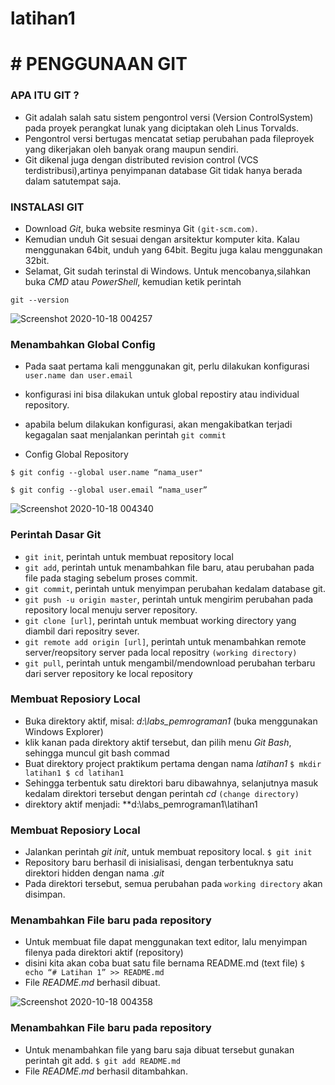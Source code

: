 # latihan1
# # PENGGUNAAN GIT 


### APA ITU GIT ?
* Git adalah salah satu sistem pengontrol versi (Version ControlSystem) pada proyek perangkat lunak yang diciptakan oleh Linus Torvalds.
* Pengontrol versi bertugas mencatat setiap perubahan pada fileproyek yang dikerjakan oleh banyak orang maupun sendiri.
* Git dikenal juga dengan distributed revision control (VCS terdistribusi),artinya penyimpanan database Git tidak hanya berada dalam satutempat saja.


### INSTALASI GIT
* Download *Git*, buka website resminya Git `(git-scm.com)`.
* Kemudian unduh Git sesuai dengan arsitektur komputer kita. Kalau menggunakan 64bit, unduh yang 64bit. Begitu juga kalau menggunakan 32bit.
* Selamat, Git sudah terinstal di Windows. Untuk mencobanya,silahkan buka *CMD* atau *PowerShell*, kemudian ketik perintah

``git --version``

![Screenshot 2020-10-18 004257](https://user-images.githubusercontent.com/72905634/96361787-9d6e4b00-10dd-11eb-807b-689d852d27cd.png)

### Menambahkan Global Config
* Pada saat pertama kali menggunakan git, perlu dilakukan konfigurasi ``user.name dan user.email``
* konfigurasi ini bisa dilakukan untuk global repostiry atau individual repository.

* apabila belum dilakukan konfigurasi, akan mengakibatkan terjadi kegagalan saat menjalankan perintah `git commit`

* Config Global Repository

`$ git config --global user.name “nama_user"`

`$ git config --global user.email “nama_user”`

![Screenshot 2020-10-18 004340](https://user-images.githubusercontent.com/72905634/96361834-fc33c480-10dd-11eb-83ea-3fe2d4de1ce1.png)

### Perintah Dasar Git

* `git init`, perintah untuk membuat repository local
* `git add`, perintah untuk menambahkan file baru, atau perubahan pada file pada staging sebelum proses commit.
* `git commit`, perintah untuk menyimpan perubahan kedalam database git.
* `git push -u origin master`, perintah untuk mengirim perubahan pada repository local menuju server repository.
* `git clone [url]`, perintah untuk membuat working directory yang diambil dari repositry sever.
* `git remote add origin [url]`, perintah untuk menambahkan remote server/reopsitory server pada local repositry ``(working directory)``
* `git pull`, perintah untuk mengambil/mendownload perubahan terbaru dari server repository ke local repository


### Membuat Reposiory Local

* Buka direktory aktif, misal: *d:\labs_pemrograman1* (buka menggunakan Windows Explorer)
* klik kanan pada direktory aktif tersebut, dan pilih menu *Git Bash*, sehingga muncul git bash commad
* Buat direktory project praktikum pertama dengan nama *latihan1*
``$ mkdir latihan1
$ cd latihan1``
* Sehingga terbentuk satu direktori baru dibawahnya, selanjutnya masuk kedalam direktori tersebut dengan perintah *cd* ``(change directory)``
* direktory aktif menjadi: **d:\labs_pemrograman1\latihan1


### Membuat Reposiory Local

* Jalankan perintah *git init*, untuk membuat repository local.
`$ git init`
* Repository baru berhasil di inisialisasi, dengan terbentuknya satu direktori hidden dengan nama .*git*
* Pada direktori tersebut, semua perubahan pada `working directory` akan disimpan.


### Menambahkan File baru pada repository

* Untuk membuat file dapat menggunakan text editor, lalu menyimpan filenya pada direktori aktif (repository)
* disini kita akan coba buat satu file bernama README.md (text file)
`$ echo “# Latihan 1” >> README.md`
* File *README.md* berhasil dibuat.

![Screenshot 2020-10-18 004358](https://user-images.githubusercontent.com/72905634/96361878-356c3480-10de-11eb-971b-5ec5fdc15a31.png)

### Menambahkan File baru pada repository

* Untuk menambahkan file yang baru saja dibuat tersebut gunakan perintah git add.
`$ git add README.md`
* File *README.md* berhasil ditambahkan.





